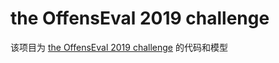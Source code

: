# the OffensEval 2019 challenge

该项目为 [the OffensEval 2019 challenge](https://competitions.codalab.org/competitions/20011) 的代码和模型
